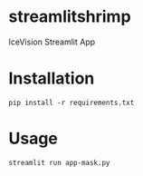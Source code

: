 # streamlitshrimp
IceVision Streamlit App

# Installation
`pip install -r requirements.txt`

# Usage
`streamlit run app-mask.py`